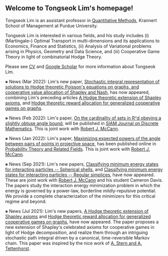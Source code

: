 ## Welcome to Tongseok Lim's homepage!

Tongseok Lim is an assistant professor in [Quantitative Methods](https://krannert.purdue.edu/directory/view.php?search=FacArea&FacAreaList=61), Krannert School of Management at Purdue University.

Tongseok Lim is interested in various fields, and his study includes (i) (Martingale–) Optimal Transport in multi-dimensions and its applications to Economics, Finance and Statistics, (ii) Analysis of Variational problems arising in Physics, Geometry and Data Science, and (iii) Cooperative Game Theory in light of combinatorial Hodge Theory.

Please see [CV](https://tlim0213.github.io/folder/TLIM_CV.pdf) and [Google Scholar](https://scholar.google.com/citations?user=n-Qz1vgAAAAJ&hl=en) for more information about Tongseok Lim.

⁍ News (Mar 2022): Lim's new paper, [Stochastic integral representation of solutions to Hodge theoretic Poisson's equations on graphs, and cooperative value allocation of Shapley and Nash](https://tlim0213.github.io/folder/papers/PoissonHodgegraph.pdf), has now appeared, combining Lim's preceding articles [A Hodge theoretic extension of Shapley axioms](https://tlim0213.github.io/folder/papers/ShapleyAxioms.pdf), and  [Hodge theoretic reward allocation for generalized cooperative games on graphs](https://tlim0213.github.io/folder/papers/ShapleyGeneralGraph.pdf).

⁍ News (Feb 2022): Lim's paper, [On the cardinality of sets in R^d obeying a slightly obtuse angle bound](https://arxiv.org/pdf/2007.13871.pdf), will be published in [SIAM Journal on Discrete Mathematics](https://www.siam.org/publications/journals/siam-journal-on-discrete-mathematics-sidma). This is joint work with [Robert J. McCann](http://www.math.toronto.edu/mccann/).

⁍ News (Jan 2022): Lim's paper, [Maximizing expected powers of the angle between pairs of points in projective space](https://rdcu.be/cFHnR), has been published online in [Probability Theory and Related Fields](https://www.springer.com/journal/440). This is joint work with [Robert J. McCann](http://www.math.toronto.edu/mccann/).

⁍ News (Sep 2021): Lim's new papers, [Classifying minimum energy states for interacting particles -- Spherical shells](http://www.math.toronto.edu/mccann/papers/SphericalShell.pdf), and [Classifying minimum energy states for interacting particles -- Regular simplices](http://www.math.toronto.edu/mccann/papers/Simplices.pdf), have now appeared. These are joint work with [Robert J. McCann](http://www.math.toronto.edu/mccann/) and his student Cameron Davis. The papers study the interaction energy minimization problem in which the energy is governed by a power-law, borderline mildly-repulsive potential. We provide a complete characterization of the minimizers for this critical regime and beyond.

⁍ News (Jul 2021): Lim's new papers, [A Hodge theoretic extension of Shapley axioms](https://tlim0213.github.io/folder/papers/ShapleyAxioms.pdf) and  [Hodge theoretic reward allocation for generalized cooperative games on graphs](https://tlim0213.github.io/folder/papers/ShapleyGeneralGraph.pdf), have now appeared. The paper proposes a new extension of Shapley's celebrated axioms for cooperative games in light of Hodge decomposition, and realize them through an intriguing stochastic path integral driven by a canonical, time-reversible Markov chain. This paper was inspired by the nice work of [A. Stern and A. Tettenhorst](https://arxiv.org/abs/1709.08318).

